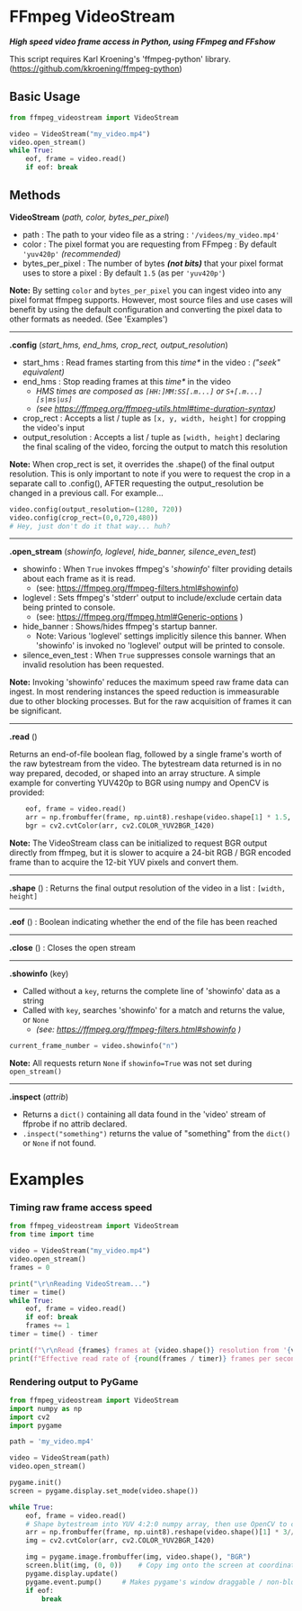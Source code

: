 # FFmpeg VideoStream
***High speed video frame access in Python, using FFmpeg and FFshow***

This script requires Karl Kroening's 'ffmpeg-python' library. (https://github.com/kkroening/ffmpeg-python)

## Basic Usage
```python
from ffmpeg_videostream import VideoStream

video = VideoStream("my_video.mp4")
video.open_stream()
while True:
    eof, frame = video.read()
    if eof: break
```

## Methods

**VideoStream** (_path, color, bytes_per_pixel_)

- path : The path to your video file as a string : `'/videos/my_video.mp4'`
- color : The pixel format you are requesting from FFmpeg : By default `'yuv420p'` _(recommended)_
- bytes_per_pixel : The number of bytes ***(not bits)*** that your pixel format uses to store a pixel
  : By default `1.5` (as per `'yuv420p'`)

**Note:** By setting `color` and `bytes_per_pixel` you can ingest video into any pixel format ffmpeg supports. However,
most source files and use cases will benefit by using the default configuration and converting the pixel data to
other formats as needed. (See 'Examples')

---

**.config** (_start_hms, end_hms, crop_rect, output_resolution_)
- start_hms : Read frames starting from this _time*_ in the video : _("seek" equivalent)_
- end_hms : Stop reading frames at this _time*_ in the video
  - _HMS times are composed as `[HH:]MM:SS[.m...]` or `S+[.m...][s|ms|us]`_
  - _(see https://ffmpeg.org/ffmpeg-utils.html#time-duration-syntax)_
- crop_rect : Accepts a list / tuple as `[x, y, width, height]` for cropping the video's input
- output_resolution :  Accepts a list / tuple as `[width, height]` declaring the final scaling of the video, forcing 
the output to match this resolution

**Note:** When crop_rect is set, it overrides the .shape() of the final output resolution. This is only important
to note if you were to request the crop in a separate call to .config(), AFTER requesting the output_resolution be 
changed in a previous call. For example...

```python
video.config(output_resolution=(1280, 720))
video.config(crop_rect=(0,0,720,480))
# Hey, just don't do it that way... huh?
```

---

**.open_stream** (_showinfo, loglevel, hide_banner, silence_even_test_)
- showinfo : When `True` invokes ffmpeg's '_showinfo_' filter providing details about each frame as it is read.
  - (see: https://ffmpeg.org/ffmpeg-filters.html#showinfo)
- loglevel : Sets ffmpeg's 'stderr' output to include/exclude certain data being printed to console.
  - (see: https://ffmpeg.org/ffmpeg.html#Generic-options )
- hide_banner : Shows/hides ffmpeg's startup banner.
  - Note: Various 'loglevel' settings implicitly silence this banner. When 'showinfo' is invoked no 'loglevel' 
output will be printed to console.
- silence_even_test : When `True` suppresses console warnings that an invalid resolution has been requested.

**Note:** Invoking 'showinfo' reduces the maximum speed raw frame data can ingest. In most rendering instances the speed
reduction is immeasurable due to other blocking processes. But for the raw acquisition of frames it can be significant.

---

**.read** ()

Returns an end-of-file boolean flag, followed by a single frame's worth of the raw bytestream from the video.
The bytestream data returned is in no way prepared, decoded, or shaped into an array structure. A simple example for 
converting YUV420p to BGR using numpy and OpenCV is provided:
```python
    eof, frame = video.read()
    arr = np.frombuffer(frame, np.uint8).reshape(video.shape[1] * 1.5, video.shape[0])
    bgr = cv2.cvtColor(arr, cv2.COLOR_YUV2BGR_I420)
```
**Note:** The VideoStream class can be initialized to request BGR output directly from ffmpeg, but it is slower to
acquire a 24-bit RGB / BGR encoded frame than to acquire the 12-bit YUV pixels and convert them.

---

**.shape** () : Returns the final output resolution of the video in a list : `[width, height]`

---

**.eof** () : Boolean indicating whether the end of the file has been reached

---

**.close** () : Closes the open stream



---

**.showinfo** (key)
- Called without a ``key``, returns the complete line of 'showinfo' data as a string
- Called with ``key``, searches 'showinfo' for a match and returns the value, or `None`
  - _(see: https://ffmpeg.org/ffmpeg-filters.html#showinfo )_

```python
current_frame_number = video.showinfo("n")
```
**Note:** All requests return `None` if `showinfo=True` was not set during `open_stream()`

---

**.inspect** (_attrib_)
- Returns a `dict()` containing all data found in the 'video' stream of ffprobe if no attrib declared.
- `.inspect("something")` returns the value of "something" from the `dict()` or `None` if not found.

# Examples

### Timing raw frame access speed
```python
from ffmpeg_videostream import VideoStream
from time import time

video = VideoStream("my_video.mp4")
video.open_stream()
frames = 0

print("\r\nReading VideoStream...")
timer = time()
while True:
    eof, frame = video.read()
    if eof: break
    frames += 1
timer = time() - timer

print(f"\r\nRead {frames} frames at {video.shape()} resolution from '{video.path}' in {round(timer, 3)} seconds.")
print(f"Effective read rate of {round(frames / timer)} frames per second.")
```

### Rendering output to PyGame
```python
from ffmpeg_videostream import VideoStream
import numpy as np
import cv2
import pygame

path = 'my_video.mp4'

video = VideoStream(path)
video.open_stream()

pygame.init()
screen = pygame.display.set_mode(video.shape())

while True:
    eof, frame = video.read()
    # Shape bytestream into YUV 4:2:0 numpy array, then use OpenCV to convert from YUV to BGR.
    arr = np.frombuffer(frame, np.uint8).reshape(video.shape()[1] * 3//2, video.shape()[0])
    img = cv2.cvtColor(arr, cv2.COLOR_YUV2BGR_I420)

    img = pygame.image.frombuffer(img, video.shape(), "BGR")
    screen.blit(img, (0, 0))    # Copy img onto the screen at coordinates: x=0, y=0
    pygame.display.update()
    pygame.event.pump()     # Makes pygame's window draggable / non-blocking.
    if eof:
        break
```